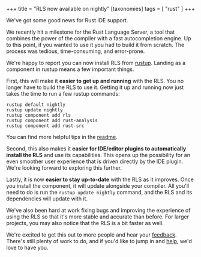 +++
title = "RLS now available on nightly"
[taxonomies]
tags = [ "rust" ]
+++

We've got some good news for Rust IDE support.

We recently hit a milestone for the Rust Language Server, a tool that combines the power of the compiler with a fast autocompletion engine.  Up to this point, if you wanted to use it you had to build it from scratch.  The process was tedious, time-consuming, and error-prone.

We're happy to report you can now install RLS from [rustup](https://rustup.rs/).  Landing as a component in rustup means a few important things.

First, this will make it **easier to get up and running** with the RLS. You no longer have to build the RLS to use it. Getting it up and running now just takes the time to run a few rustup commands:

```
rustup default nightly
rustup update nightly
rustup component add rls
rustup component add rust-analysis
rustup component add rust-src
```

You can find more helpful tips in the [readme](https://github.com/rust-lang-nursery/rls/blob/master/README.md).

Second, this also makes it **easier for IDE/editor plugins to automatically install the RLS** and use its capabilities.  This opens up the possibility for an even smoother user experience that is driven directly by the IDE plugin.  We're looking forward to exploring this further.

Lastly, it is now **easier to stay up-to-date** with the RLS as it improves.  Once you install the component, it will update alongside your compiler.  All you'll need to do is run the `rustup update nightly` command, and the RLS and its dependencies will update with it.

We've also been hard at work fixing bugs and improving the experience of using the RLS so that it's more stable and accurate than before.  For larger projects, you may also notice that the RLS is a bit faster as well.

We're excited to get this out to more people and hear your [feedback](https://github.com/rust-lang-nursery/rls/issues).  There's still plenty of work to do, and if you'd like to jump in and [help](https://github.com/rust-lang-nursery/rls/blob/master/contributing.md), we'd love to have you.
